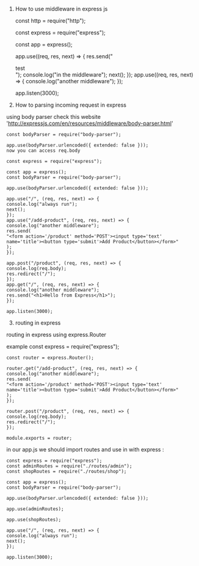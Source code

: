 1. How to use middleware in express js

   const http = require("http");

   const express = require("express");

   const app = express();

   app.use((req, res, next) => {
   res.send("<div>test</div>");
   console.log("in the middleware");
   next();
   });
   app.use((req, res, next) => {
   console.log("another middleware");
   });

   app.listen(3000);

2. How to parsing incoming request in express

using body parser check this website 'http://expressjs.com/en/resources/middleware/body-parser.html'

    const bodyParser = require("body-parser");

    app.use(bodyParser.urlencoded({ extended: false }));
    now you can access req.body

    const express = require("express");

    const app = express();
    const bodyParser = require("body-parser");

    app.use(bodyParser.urlencoded({ extended: false }));

    app.use("/", (req, res, next) => {
    console.log("always run");
    next();
    });
    app.use("/add-product", (req, res, next) => {
    console.log("another middleware");
    res.send(
    "<form action='/product' method='POST'><input type='text' name='title'><button type='submit'>Add Product</button></form>"
    );
    });

    app.post("/product", (req, res, next) => {
    console.log(req.body);
    res.redirect("/");
    });
    app.get("/", (req, res, next) => {
    console.log("another middleware");
    res.send("<h1>Hello from Express</h1>");
    });

    app.listen(3000);

3. routing in express

routing in express using express.Router

example
const express = require("express");

    const router = express.Router();

    router.get("/add-product", (req, res, next) => {
    console.log("another middleware");
    res.send(
    "<form action='/product' method='POST'><input type='text' name='title'><button type='submit'>Add Product</button></form>"
    );
    });

    router.post("/product", (req, res, next) => {
    console.log(req.body);
    res.redirect("/");
    });

    module.exports = router;

in our app.js we should import routes and use in with express :

    const express = require("express");
    const adminRoutes = require("./routes/admin");
    const shopRoutes = require("./routes/shop");

    const app = express();
    const bodyParser = require("body-parser");

    app.use(bodyParser.urlencoded({ extended: false }));

    app.use(adminRoutes);

    app.use(shopRoutes);

    app.use("/", (req, res, next) => {
    console.log("always run");
    next();
    });

    app.listen(3000);
